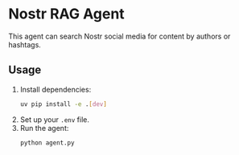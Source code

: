 # Nostr RAG Agent

This agent can search Nostr social media for content by authors or hashtags.

## Usage

1.  Install dependencies:
    ```bash
    uv pip install -e .[dev]
    ```
2.  Set up your `.env` file.
3.  Run the agent:
    ```bash
    python agent.py
    ```
